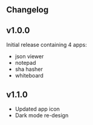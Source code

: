 Changelog
---

v1.0.0
--
Initial release containing 4 apps:
- json viewer
- notepad
- sha hasher
- whiteboard

v1.1.0
--
- Updated app icon
- Dark mode re-design

